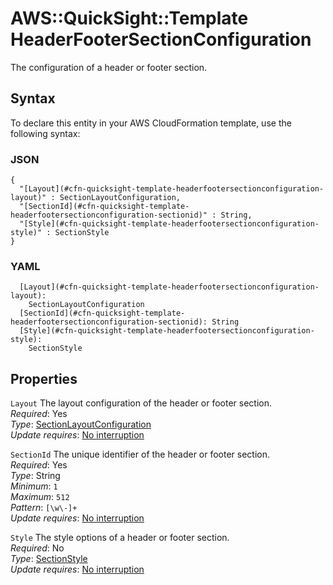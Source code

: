 # AWS::QuickSight::Template HeaderFooterSectionConfiguration<a name="aws-properties-quicksight-template-headerfootersectionconfiguration"></a>

The configuration of a header or footer section\.

## Syntax<a name="aws-properties-quicksight-template-headerfootersectionconfiguration-syntax"></a>

To declare this entity in your AWS CloudFormation template, use the following syntax:

### JSON<a name="aws-properties-quicksight-template-headerfootersectionconfiguration-syntax.json"></a>

```
{
  "[Layout](#cfn-quicksight-template-headerfootersectionconfiguration-layout)" : SectionLayoutConfiguration,
  "[SectionId](#cfn-quicksight-template-headerfootersectionconfiguration-sectionid)" : String,
  "[Style](#cfn-quicksight-template-headerfootersectionconfiguration-style)" : SectionStyle
}
```

### YAML<a name="aws-properties-quicksight-template-headerfootersectionconfiguration-syntax.yaml"></a>

```
  [Layout](#cfn-quicksight-template-headerfootersectionconfiguration-layout): 
    SectionLayoutConfiguration
  [SectionId](#cfn-quicksight-template-headerfootersectionconfiguration-sectionid): String
  [Style](#cfn-quicksight-template-headerfootersectionconfiguration-style): 
    SectionStyle
```

## Properties<a name="aws-properties-quicksight-template-headerfootersectionconfiguration-properties"></a>

`Layout`  <a name="cfn-quicksight-template-headerfootersectionconfiguration-layout"></a>
The layout configuration of the header or footer section\.  
*Required*: Yes  
*Type*: [SectionLayoutConfiguration](aws-properties-quicksight-template-sectionlayoutconfiguration.md)  
*Update requires*: [No interruption](https://docs.aws.amazon.com/AWSCloudFormation/latest/UserGuide/using-cfn-updating-stacks-update-behaviors.html#update-no-interrupt)

`SectionId`  <a name="cfn-quicksight-template-headerfootersectionconfiguration-sectionid"></a>
The unique identifier of the header or footer section\.  
*Required*: Yes  
*Type*: String  
*Minimum*: `1`  
*Maximum*: `512`  
*Pattern*: `[\w\-]+`  
*Update requires*: [No interruption](https://docs.aws.amazon.com/AWSCloudFormation/latest/UserGuide/using-cfn-updating-stacks-update-behaviors.html#update-no-interrupt)

`Style`  <a name="cfn-quicksight-template-headerfootersectionconfiguration-style"></a>
The style options of a header or footer section\.  
*Required*: No  
*Type*: [SectionStyle](aws-properties-quicksight-template-sectionstyle.md)  
*Update requires*: [No interruption](https://docs.aws.amazon.com/AWSCloudFormation/latest/UserGuide/using-cfn-updating-stacks-update-behaviors.html#update-no-interrupt)